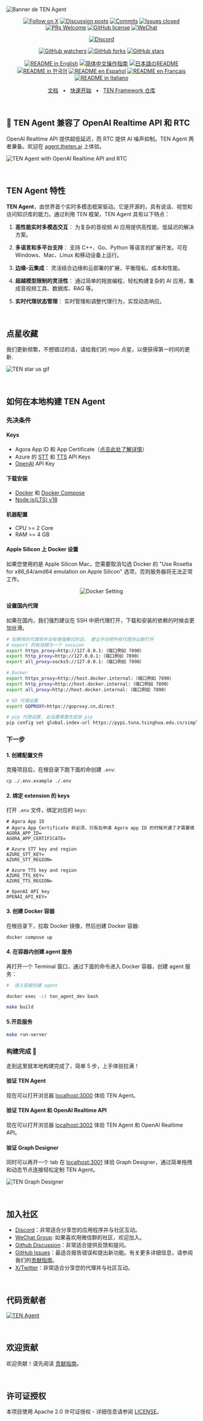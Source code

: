 ![Banner de TEN Agent](https://github.com/TEN-framework/docs/blob/main/assets/jpg/banner.jpg?raw=true)

<div align="center">

[![Follow on X](https://img.shields.io/twitter/follow/TenFramework?logo=X&color=%20%23f5f5f5)](https://twitter.com/intent/follow?screen_name=TenFramework)
[![Discussion posts](https://img.shields.io/github/discussions/TEN-framework/ten-agent?labelColor=%20%23FDB062&color=%20%23f79009)](https://github.com/TEN-framework/ten-agent/discussions/)
[![Commits](https://img.shields.io/github/commit-activity/m/TEN-framework/ten-agent?labelColor=%20%237d89b0&color=%20%235d6b98)](https://github.com/TEN-framework/ten-agent/graphs/commit-activity)
[![Issues closed](https://img.shields.io/github/issues-search?query=repo%3ATEN-framework%2Ften-agent%20is%3Aclosed&label=issues%20closed&labelColor=green&color=green)](https://github.com/TEN-framework/ten-agent/issues)
[![PRs Welcome](https://img.shields.io/badge/PRs-welcome-brightgreen.svg?style=flat-square)](https://github.com/TEN-framework/ten-agent/pulls)
[![GitHub license](https://img.shields.io/badge/License-Apache_2.0-blue.svg?labelColor=%20%239b8afb&color=%20%237a5af8)](https://github.com/TEN-framework/ten-agent/blob/main/LICENSE)
[![WeChat](https://img.shields.io/badge/WeChat-WeChat_Group-%2307C160?logo=wechat)](https://github.com/TEN-framework/ten-agent/discussions/170)

[![Discord](https://dcbadge.vercel.app/api/server/VnPftUzAMJ)](https://discord.gg/VnPftUzAMJ)

[![GitHub watchers](https://img.shields.io/github/watchers/TEN-framework/ten-agent?style=social&label=Watch)](https://GitHub.com/TEN-framework/ten-agent/watchers/?WT.mc_id=academic-105485-koreyst)
[![GitHub forks](https://img.shields.io/github/forks/TEN-framework/ten-agent?style=social&label=Fork)](https://GitHub.com/TEN-framework/ten-agent/network/?WT.mc_id=academic-105485-koreyst)
[![GitHub stars](https://img.shields.io/github/stars/TEN-framework/ten-agent?style=social&label=Star)](https://GitHub.com/TEN-framework/ten-agent/stargazers/?WT.mc_id=academic-105485-koreyst)

<a href="https://github.com/TEN-framework/ten-agent/blob/main/README.md"><img alt="README in English" src="https://img.shields.io/badge/English-lightgrey"></a>
<a href="https://github.com/TEN-framework/ten-agent/blob/main/docs/readmes/README-CN.md"><img alt="简体中文操作指南" src="https://img.shields.io/badge/简体中文-lightgrey"></a>
<a href="https://github.com/TEN-framework/ten-agent/blob/main/docs/readmes/README-JP.md"><img alt="日本語のREADME" src="https://img.shields.io/badge/日本語-lightgrey"></a>
<a href="https://github.com/TEN-framework/ten-agent/blob/main/docs/readmes/README-KR.md"><img alt="README in 한국어" src="https://img.shields.io/badge/한국어-lightgrey"></a>
<a href="https://github.com/TEN-framework/ten-agent/blob/main/docs/readmes/README-ES.md"><img alt="README en Español" src="https://img.shields.io/badge/Español-lightgrey"></a>
<a href="https://github.com/TEN-framework/ten-agent/blob/main/docs/readmes/README-FR.md"><img alt="README en Français" src="https://img.shields.io/badge/Français-lightgrey"></a>
<a href="https://github.com/TEN-framework/ten-agent/blob/main/docs/readmes/README-IT.md"><img alt="README in Italiano" src="https://img.shields.io/badge/Italiano-lightgrey"></a>

</div>

<div align="center">

[文档](https://doc.theten.ai)
<span>&nbsp;&nbsp;•&nbsp;&nbsp;</span>
[快速开始](https://doc.theten.ai/getting-started/quickstart)
<span>&nbsp;&nbsp;•&nbsp;&nbsp;</span>
[TEN Framework 仓库](https://github.com/TEN-framework/ten_framework)


</div>

<br>
<h2>🎉 TEN Agent 兼容了 OpenAI Realtime API 和 RTC</h2>

OpenAI Realtime API 提供超低延迟，而 RTC 提供 AI 噪声抑制。TEN Agent 两者兼备。欢迎在 [agent.theten.ai](https://agent.theten.ai) 上体验。

![TEN Agent with OpenAI Realtime API and RTC](https://github.com/TEN-framework/docs/blob/main/assets/gif/realtime-api.gif?raw=true)

<br>
<h2>TEN Agent 特性</h2>

**TEN Agent**，由世界首个实时多模态框架驱动。它是开源的，具有说话、视觉和访问知识库的能力。通过利用 TEN 框架，TEN Agent 具有以下特点：

1. **高性能实时多模态交互**：
为复杂的音视频 AI 应用提供高性能、低延迟的解决方案。

2. **多语言和多平台支持**：
支持 C++、Go、Python 等语言的扩展开发。可在 Windows、Mac、Linux 和移动设备上运行。

3. **边缘-云集成**：
灵活结合边缘和云部署的扩展，平衡隐私、成本和性能。

4. **超越模型限制的灵活性**：
通过简单的拖放编程，轻松构建复杂的 AI 应用，集成音视频工具、数据库、RAG 等。

5. **实时代理状态管理**：
实时管理和调整代理行为，实现动态响应。

<br>

<h2>点星收藏</h2>

我们更新频繁，不想错过的话，请给我们的 repo 点星，以便获得第一时间的更新.

![TEN star us gif](https://github.com/TEN-framework/docs/blob/main/assets/gif/star_us_2.gif?raw=true)

<br>
<h2>如何在本地构建 TEN Agent

### 先决条件
#### Keys 
- Agora App ID 和 App Certificate（[点击此处了解详情](https://docs.agora.io/en/video-calling/get-started/manage-agora-account?platform=web)）
- Azure 的 [STT](https://azure.microsoft.com/en-us/products/ai-services/speech-to-text) 和 [TTS](https://azure.microsoft.com/en-us/products/ai-services/text-to-speech) API Keys
- [OpenAI](https://openai.com/index/openai-api/) API Key
#### 下载安装
- [Docker](https://www.docker.com/)	和 [Docker Compose](https://docs.docker.com/compose/install/)
- [Node.js(LTS) v18](https://nodejs.org/en)
#### 机器配置
- CPU >= 2 Core
- RAM >= 4 GB

#### Apple Silicon 上 Docker 设置
如果您使用的是 Apple Silicon Mac，您需要取消勾选 Docker 的 "Use Rosetta for x86_64/amd64 emulation on Apple Silicon" 选项，否则服务器将无法正常工作。

<div align="center">

![Docker Setting](https://github.com/TEN-framework/docs/blob/main/assets/gif/docker_setting.gif?raw=true)

</div>


#### 设置国内代理

如果在国内，我们强烈建议在 SSH 中把代理打开，下载和安装的依赖的时候会更加丝滑。


```bash
# 如果用的代理软件没有增强模式的话， 建议手动把所有代理协议都打开
# export 的有效期为一个 session
export https_proxy=http://127.0.0.1:（端口例如 7890） 
export http_proxy=http://127.0.0.1:（端口例如 7890） 
export all_proxy=socks5://127.0.0.1:（端口例如 7890）

# Docker
export https_proxy=http://host.docker.internal:（端口例如 7890）
export http_proxy=http://host.docker.internal:（端口例如 7890）
export all_proxy=http://host.docker.internal:（端口例如 7890）

# GO 代理设置
export GOPROXY=https://goproxy.cn,direct

# pip 代理设置, 此设置需要先安装 pip
pip config set global.index-url https://pypi.tuna.tsinghua.edu.cn/simple
```

### 下一步
#### 1. 创建配置文件
克隆项目后，在根目录下跑下面的命创建 `.env`:
```bash
cp ./.env.example ./.env
```

#### 2. 绑定 extension 的 keys 
打开 `.env` 文件，绑定对应的 `keys`:
```
# Agora App ID
# Agora App Certificate 非必须，只有在申请 Agora app ID 的时候开通了才需要填
AGORA_APP_ID=
AGORA_APP_CERTIFICATE=

# Azure STT key and region
AZURE_STT_KEY=
AZURE_STT_REGION=

# Azure TTS key and region
AZURE_TTS_KEY=
AZURE_TTS_REGION=

# OpenAI API key
OPENAI_API_KEY=
```

#### 3. 创建 Docker 容器
在根目录下，拉取 Docker 镜像，然后创建 Docker 容器:
```bash
docker compose up
```

#### 4. 在容器内创建 agent 服务
再打开一个 Terminal 窗口，通过下面的命令进入 Docker 容器，创建 agent 服务：
```bash
#  进入容器创建 agent

docker exec -it ten_agent_dev bash

make build
```

#### 5.开启服务
```bash
make run-server
```

### 构建完成 🎉

走到这里就本地构建完成了，简单 5 步，上手体验拉满！

#### 验证 TEN Agent 

现在可以打开浏览器 [localhost:3000]( http://localhost:3000 ) 体验 TEN Agent。

#### 验证 TEN Agent 和 OpenAI Realtime API

现在可以打开浏览器 [localhost:3002]( http://localhost:3002 ) 体验 TEN Agent 和 OpenAI Realtime API。

#### 验证 Graph Designer

同时可以再开一个 tab 在 [localhost:3001]( http://localhost:3001 ) 体验 Graph Designer，通过简单拖拽和动态节点连接轻松定制 TEN Agent。

![TEN Graph Designer](https://github.com/TEN-framework/docs/blob/main/assets/gif/graph_designer.gif?raw=true)

<br>
<h2>加入社区</h2>

- [Discord](https://discord.gg/VnPftUzAMJ)：非常适合分享您的应用程序并与社区互动。
- [WeChat Group](https://github.com/TEN-framework/ten-agent/discussions/170): 如果喜欢用微信群的社区，欢迎加入。
- [Github Discussion](https://github.com/TEN-framework/ten-agent/discussions)：非常适合提供反馈和提问。
- [GitHub Issues](https://github.com/TEN-framework/ten-agent/issues)：最适合报告错误和提出新功能。有关更多详细信息，请参阅我们的[贡献指南](./docs/code-of-conduct/contributing.md)。
- [X/Twitter](https://img.shields.io/twitter/follow/TenFramework?logo=X&color=%20%23f5f5f5)：非常适合分享您的代理并与社区互动。

<br>
 <h2>代码贡献者</h2>

[![TEN Agent](https://contrib.rocks/image?repo=TEN-framework/ten-agent)](https://github.com/TEN-framework/ten-agent/graphs/contributors)

<br>
<h2>欢迎贡献</h2>

欢迎贡献！请先阅读 [贡献指南](../code-of-conduct/contributing.md)。

<br>
<h2>许可证授权</h2>

本项目使用 Apache 2.0 许可证授权 - 详细信息请参阅 [LICENSE](LICENSE)。
